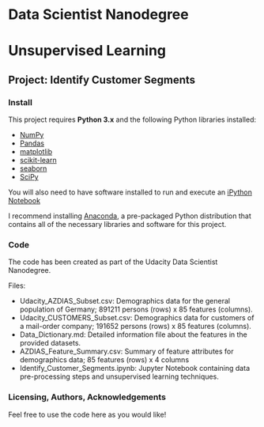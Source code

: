 # Data Scientist Nanodegree
# Unsupervised Learning
## Project: Identify Customer Segments

### Install

This project requires **Python 3.x** and the following Python libraries installed:

- [NumPy](http://www.numpy.org/)
- [Pandas](http://pandas.pydata.org)
- [matplotlib](http://matplotlib.org/)
- [scikit-learn](http://scikit-learn.org/stable/)
- [seaborn](http://seaborn.pydata.org/)
- [SciPy](http://www.scipy.org/)

You will also need to have software installed to run and execute an [iPython Notebook](http://ipython.org/notebook.html)

I recommend installing [Anaconda](https://www.continuum.io/downloads), a pre-packaged Python distribution that contains all of the necessary libraries and software for this project.

### Code

The code has been created as part of the Udacity Data Scientist Nanodegree.

Files:
- Udacity_AZDIAS_Subset.csv: Demographics data for the general population of Germany; 891211 persons (rows) x 85 features (columns).
- Udacity_CUSTOMERS_Subset.csv: Demographics data for customers of a mail-order company; 191652 persons (rows) x 85 features (columns).
- Data_Dictionary.md: Detailed information file about the features in the provided datasets.
- AZDIAS_Feature_Summary.csv: Summary of feature attributes for demographics data; 85 features (rows) x 4 columns
- Identify_Customer_Segments.ipynb: Jupyter Notebook containing data pre-processing steps and unsupervised learning techniques.

### Licensing, Authors, Acknowledgements<a name="licensing"></a>

Feel free to use the code here as you would like!
